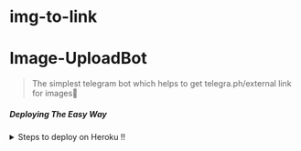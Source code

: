 # img-to-link

# Image-UploadBot

> The simplest telegram bot which helps to get telegra.ph/external link for images🤞

##### Deploying The Easy Way

<details>
  <summary>Steps to deploy on Heroku !! </summary>
⠀
⠀
  
 [![Deploy](https://www.herokucdn.com/deploy/button.svg)](https://heroku.com/deploy?template=https://github.com/nabil-a-navab/img-to-link)

 Click on deploy button & fill all the values..

 How to get API HASH & API ID.?
>>Just go to my.telegram.org .. there you can find your hash & id after logging in..
</details>
